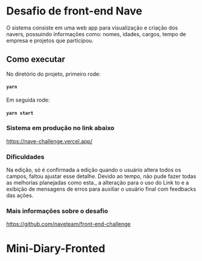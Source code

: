

# Desafio de front-end Nave

O sistema consiste em uma web app para visualização e criação dos navers, possuindo informações como: nomes, idades, cargos, tempo de empresa e projetos que participou.

## Como executar

No diretório do projeto, primeiro rode:

#### `yarn`

Em seguida rode:

#### `yarn start`

### Sistema em produção no link abaixo
https://nave-challenge.vercel.app/

### Dificuldades
Na edição, só é confirmada a edição quando o usuário altera todos os campos, faltou ajustar esse detalhe. Devido ao tempo, não pude fazer todas as melhorias planejadas como esta., a alteração para o uso do Link to e a exibição de mensagens de erros para auxiliar o usuário final com feedbacks das ações.

### Mais informações sobre o desafio
https://github.com/naveteam/front-end-challenge
# Mini-Diary-Fronted
